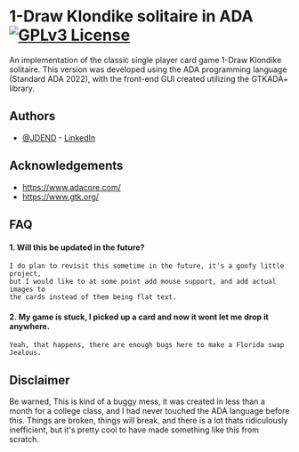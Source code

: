 # 1-Draw Klondike solitaire in ADA [![GPLv3 License](https://img.shields.io/badge/License-GPL%20v3-yellow.svg)](https://opensource.org/licenses/)

An implementation of the classic single player card game 1-Draw Klondike solitaire. This version was developed using the ADA programming language (Standard ADA 2022), with the front-end GUI created utilizing the GTKADA+ library.


## Authors

- [@JDEND](https://github.com/JDEND) - [LinkedIn](https://www.linkedin.com/in/endicottj/)


## Acknowledgements

 - https://www.adacore.com/
 - https://www.gtk.org/


## FAQ

#### 1. Will this be updated in the future?
    I do plan to revisit this sometime in the future, it's a goofy little project, 
    but I would like to at some point add mouse support, and add actual images to 
    the cards instead of them being flat text.

#### 2. My game is stuck, I picked up a card and now it wont let me drop it anywhere.
    Yeah, that happens, there are enough bugs here to make a Florida swap Jealous.


## Disclaimer
Be warned, This is kind of a buggy mess, it was created in less than a month for a college class, and I had never touched the ADA language before this. Things are broken, things will break, and there is a lot thats ridiculously inefficient, but it's pretty cool to have made something like this from scratch.
